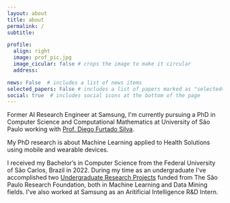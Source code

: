 ```yaml
---
layout: about
title: about
permalink: /
subtitle:

profile:
  align: right
  image: prof_pic.jpg
  image_cicular: false # crops the image to make it circular
  address:

news: False  # includes a list of news items
selected_papers: False # includes a list of papers marked as "selected={true}"
social: true  # includes social icons at the bottom of the page
---
```


Former AI Research Engineer at Samsung, I'm currently pursuing a PhD in Computer Science and Computational Mathematics at University of São Paulo working with [Prof. Diego Furtado Silva](https://sites.google.com/view/diegofsilva).

My PhD research is about Machine Learning applied to Health Solutions using mobile and wearable devices.

I received my Bachelor’s in Computer Science from the Federal University of São Carlos, Brazil in 2022. During my time as an undergraduate I've accomplished two [Undergraduate Research Projects](https://bv.fapesp.br/en/pesquisador/704216/yuri-gabriel-aragao-da-silva/) funded from The São Paulo Research Foundation, both in Machine Learning and Data Mining fields. I've also worked at Samsung as an Aritificial Intelligence R&D Intern.
